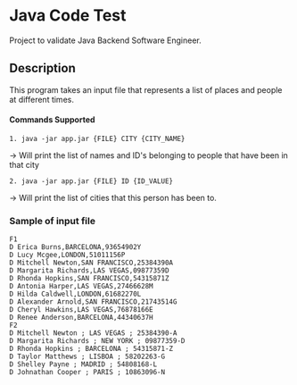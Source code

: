 # Java Code Test
Project to validate Java Backend Software Engineer.

## Description
This program takes an input file that represents a list of places and people at different times.

#### Commands Supported

```
1. java -jar app.jar {FILE} CITY {CITY_NAME} 
``` 
→ Will print the list of names and ID's belonging to people that have been in that city
```
2. java -jar app.jar {FILE} ID {ID_VALUE}
   ``` 
→ Will print the list of cities that this person has been to.

### Sample of input file
```
F1
D Erica Burns,BARCELONA,93654902Y
D Lucy Mcgee,LONDON,51011156P
D Mitchell Newton,SAN FRANCISCO,25384390A
D Margarita Richards,LAS VEGAS,09877359D
D Rhonda Hopkins,SAN FRANCISCO,54315871Z
D Antonia Harper,LAS VEGAS,27466628M
D Hilda Caldwell,LONDON,61682270L
D Alexander Arnold,SAN FRANCISCO,21743514G
D Cheryl Hawkins,LAS VEGAS,76878166E
D Renee Anderson,BARCELONA,44340637H
F2
D Mitchell Newton ; LAS VEGAS ; 25384390-A
D Margarita Richards ; NEW YORK ; 09877359-D
D Rhonda Hopkins ; BARCELONA ; 54315871-Z
D Taylor Matthews ; LISBOA ; 58202263-G
D Shelley Payne ; MADRID ; 54808168-L
D Johnathan Cooper ; PARIS ; 10863096-N
```
